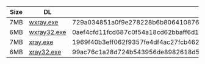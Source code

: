 |    Size   |     DL  | sha512sum |
|  ---  |  ---  |  ---  |
| 7MB | [wxray.exe](https://cdn.jsdelivr.net/gh/googleians/Xray-core@main/wxray.exe) | 729a034851a0f9e278228b6b8064108769893bf94cb5e54123b67b43700df2f4a0f0207e38cbbde16ddb6df724484f38ae91a11810c3a927c654fb0090ba069b |
| 6MB | [wxray32.exe](https://cdn.jsdelivr.net/gh/googleians/Xray-core@main/wxray32.exe) | 0aef4cfd11fcd687c0f54a18cd62bbaff6d11998ed5845932ba10526e565156ddbde389eeabda869563887416f5a4667abe57061b8086ec03217375606483ec3 |
| 7MB | [xray.exe](https://cdn.jsdelivr.net/gh/googleians/Xray-core@main/xray.exe) | 1969f40b3eff062f9357fe4df4ac27fcb46203708483323d7fa89039713af07acea13a0b8bfae2cb6194ab9bae48222742ee20b8af1010e287ed9e06b83ffbc8 |
| 6MB | [xray32.exe](https://cdn.jsdelivr.net/gh/googleians/Xray-core@main/xray32.exe) | 99ac76c1a28d724b543956de8982618d5696d71f6e803667730d55d2b3ff7d27d83ae9a100a6c5627abd5f792f48f3f408e6aa007d3a2173ec1bf078f8022aa3 |

